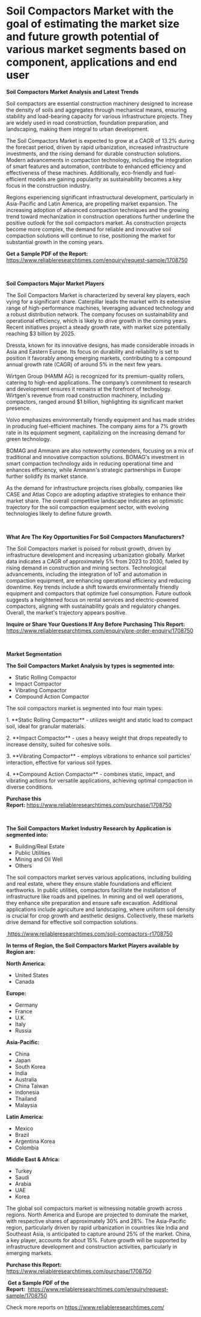 <p><h1>Soil Compactors Market with the goal of estimating the market size and future growth potential of various market segments based on component, applications and end user</h1></p><p><strong>Soil Compactors Market Analysis and Latest Trends</strong></p>
<p><p>Soil compactors are essential construction machinery designed to increase the density of soils and aggregates through mechanical means, ensuring stability and load-bearing capacity for various infrastructure projects. They are widely used in road construction, foundation preparation, and landscaping, making them integral to urban development.</p><p>The Soil Compactors Market is expected to grow at a CAGR of 13.2% during the forecast period, driven by rapid urbanization, increased infrastructure investments, and the rising demand for durable construction solutions. Modern advancements in compaction technology, including the integration of smart features and automation, contribute to enhanced efficiency and effectiveness of these machines. Additionally, eco-friendly and fuel-efficient models are gaining popularity as sustainability becomes a key focus in the construction industry.</p><p>Regions experiencing significant infrastructural development, particularly in Asia-Pacific and Latin America, are propelling market expansion. The increasing adoption of advanced compaction techniques and the growing trend toward mechanization in construction operations further underline the positive outlook for the soil compactors market. As construction projects become more complex, the demand for reliable and innovative soil compaction solutions will continue to rise, positioning the market for substantial growth in the coming years.</p></p>
<p><strong>Get a Sample PDF of the Report:&nbsp;</strong> <a href="https://www.reliableresearchtimes.com/enquiry/request-sample/1708750?utm_campaign=2638&utm_medium=2&utm_source=Github&utm_content=ia&utm_term=08042025&utm_id=soil-compactors">https://www.reliableresearchtimes.com/enquiry/request-sample/1708750</a></p>
<p>&nbsp;</p>
<p><strong>Soil Compactors Major Market Players</strong></p>
<p><p>The Soil Compactors Market is characterized by several key players, each vying for a significant share. Caterpillar leads the market with its extensive range of high-performance machines, leveraging advanced technology and a robust distribution network. The company focuses on sustainability and operational efficiency, which is likely to drive growth in the coming years. Recent initiatives project a steady growth rate, with market size potentially reaching $3 billion by 2025.</p><p>Dressta, known for its innovative designs, has made considerable inroads in Asia and Eastern Europe. Its focus on durability and reliability is set to position it favorably among emerging markets, contributing to a compound annual growth rate (CAGR) of around 5% in the next few years.</p><p>Wirtgen Group (HAMM AG) is recognized for its premium-quality rollers, catering to high-end applications. The company’s commitment to research and development ensures it remains at the forefront of technology. Wirtgen's revenue from road construction machinery, including compactors, ranged around $1 billion, highlighting its significant market presence.</p><p>Volvo emphasizes environmentally friendly equipment and has made strides in producing fuel-efficient machines. The company aims for a 7% growth rate in its equipment segment, capitalizing on the increasing demand for green technology.</p><p>BOMAG and Ammann are also noteworthy contenders, focusing on a mix of traditional and innovative compaction solutions. BOMAG's investment in smart compaction technology aids in reducing operational time and enhances efficiency, while Ammann's strategic partnerships in Europe further solidify its market stance.</p><p>As the demand for infrastructure projects rises globally, companies like CASE and Atlas Copco are adopting adaptive strategies to enhance their market share. The overall competitive landscape indicates an optimistic trajectory for the soil compaction equipment sector, with evolving technologies likely to define future growth.</p></p>
<p>&nbsp;</p>
<p><strong>What Are The Key Opportunities For Soil Compactors Manufacturers?</strong></p>
<p><p>The Soil Compactors market is poised for robust growth, driven by infrastructure development and increasing urbanization globally. Market data indicates a CAGR of approximately 5% from 2023 to 2030, fueled by rising demand in construction and mining sectors. Technological advancements, including the integration of IoT and automation in compaction equipment, are enhancing operational efficiency and reducing downtime. Key trends include a shift towards environmentally friendly equipment and compactors that optimize fuel consumption. Future outlook suggests a heightened focus on rental services and electric-powered compactors, aligning with sustainability goals and regulatory changes. Overall, the market's trajectory appears positive.</p></p>
<p><strong>Inquire or Share Your Questions If Any Before Purchasing This Report:</strong> <a href="https://www.reliableresearchtimes.com/enquiry/pre-order-enquiry/1708750?utm_campaign=2638&utm_medium=2&utm_source=Github&utm_content=ia&utm_term=08042025&utm_id=soil-compactors">https://www.reliableresearchtimes.com/enquiry/pre-order-enquiry/1708750</a></p>
<p>&nbsp;</p>
<p><strong>Market Segmentation</strong></p>
<p><strong>The Soil Compactors Market Analysis by types is segmented into:</strong></p>
<p><ul><li>Static Rolling Compactor</li><li>Impact Compactor</li><li>Vibrating Compactor</li><li>Compound Action Compactor</li></ul></p>
<p><p>The soil compactors market is segmented into four main types: </p><p>1. **Static Rolling Compactor** - utilizes weight and static load to compact soil, ideal for granular materials.</p><p>2. **Impact Compactor** - uses a heavy weight that drops repeatedly to increase density, suited for cohesive soils.</p><p>3. **Vibrating Compactor** - employs vibrations to enhance soil particles' interaction, effective for various soil types.</p><p>4. **Compound Action Compactor** - combines static, impact, and vibrating actions for versatile applications, achieving optimal compaction in diverse conditions.</p></p>
<p><strong>Purchase this Report:&nbsp;</strong><a href="https://www.reliableresearchtimes.com/purchase/1708750?utm_campaign=2638&utm_medium=2&utm_source=Github&utm_content=ia&utm_term=08042025&utm_id=soil-compactors">https://www.reliableresearchtimes.com/purchase/1708750</a></p>
<p>&nbsp;</p>
<p><strong>The Soil Compactors Market Industry Research by Application is segmented into:</strong></p>
<p><ul><li>Building/Real Estate</li><li>Public Utilities</li><li>Mining and Oil Well</li><li>Others</li></ul></p>
<p><p>The soil compactors market serves various applications, including building and real estate, where they ensure stable foundations and efficient earthworks. In public utilities, compactors facilitate the installation of infrastructure like roads and pipelines. In mining and oil well operations, they enhance site preparation and ensure safe excavation. Additional applications include agriculture and landscaping, where uniform soil density is crucial for crop growth and aesthetic designs. Collectively, these markets drive demand for effective soil compaction solutions.</p></p>
<p><a href="https://www.reliableresearchtimes.com/soil-compactors-r1708750?utm_campaign=2638&utm_medium=2&utm_source=Github&utm_content=ia&utm_term=08042025&utm_id=soil-compactors">&nbsp;https://www.reliableresearchtimes.com/soil-compactors-r1708750</a></p>
<p><strong>In terms of Region, the Soil Compactors Market Players available by Region are:</strong></p>
<p>
    <p> <strong> North America: </strong>
        <ul>
            <li>United States</li>
            <li>Canada</li>
        </ul>
        </p> 
    <p> <strong> Europe: </strong>
        <ul>
            <li>Germany</li>
            <li>France</li>
            <li>U.K.</li>
            <li>Italy</li>
            <li>Russia</li>
        </ul>
        </p> 
    <p> <strong> Asia-Pacific: </strong>
        <ul>
            <li>China</li>
            <li>Japan</li>
            <li>South Korea</li>
            <li>India</li>
            <li>Australia</li>
            <li>China Taiwan</li>
            <li>Indonesia</li>
            <li>Thailand</li>
            <li>Malaysia</li>
        </ul>
        </p> 
    <p> <strong> Latin America: </strong>
        <ul>
            <li>Mexico</li>
            <li>Brazil</li>
            <li>Argentina Korea</li>
            <li>Colombia</li>
        </ul>
        </p> 
    <p> <strong> Middle East & Africa: </strong>
        <ul>
            <li>Turkey</li>
            <li>Saudi</li>
            <li>Arabia</li>
            <li>UAE</li>
            <li>Korea</li>
        </ul>
    </p>
    </p>
<p><p>The global soil compactors market is witnessing notable growth across regions. North America and Europe are projected to dominate the market, with respective shares of approximately 30% and 28%. The Asia-Pacific region, particularly driven by rapid urbanization in countries like India and Southeast Asia, is anticipated to capture around 25% of the market. China, a key player, accounts for about 15%. Future growth will be supported by infrastructure development and construction activities, particularly in emerging markets.</p></p>
<p><strong>Purchase this Report: </strong><a href="https://www.reliableresearchtimes.com/purchase/1708750?utm_campaign=2638&utm_medium=2&utm_source=Github&utm_content=ia&utm_term=08042025&utm_id=soil-compactors">https://www.reliableresearchtimes.com/purchase/1708750</a></p>
<p>&nbsp;<strong>Get a Sample PDF of the Report:&nbsp;&nbsp;</strong><a href="https://www.reliableresearchtimes.com/enquiry/request-sample/1708750?utm_campaign=2638&utm_medium=2&utm_source=Github&utm_content=ia&utm_term=08042025&utm_id=soil-compactors">https://www.reliableresearchtimes.com/enquiry/request-sample/1708750</a></p>
<p><strong></strong></p>
<p>Check more reports on <a href="https://www.reliableresearchtimes.com/?utm_campaign=2638&utm_medium=2&utm_source=Github&utm_content=ia&utm_term=08042025&utm_id=soil-compactors">https://www.reliableresearchtimes.com/</a></p>